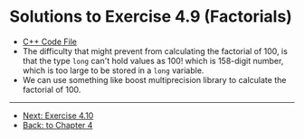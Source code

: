 # Solutions to Exercise 4.9 (Factorials)

-   [C++ Code File](e04_09.cpp)
-   The difficulty that might prevent from calculating the factorial of 100, is that the type `long` can't hold values as 100! which is 158-digit number, which is too large to be stored in a `long` variable.
-   We can use something like boost multiprecision library to calculate the factorial of 100.

---

-   [Next: Exercise 4.10](04_10.md)
-   [Back: to Chapter 4](README.md)
